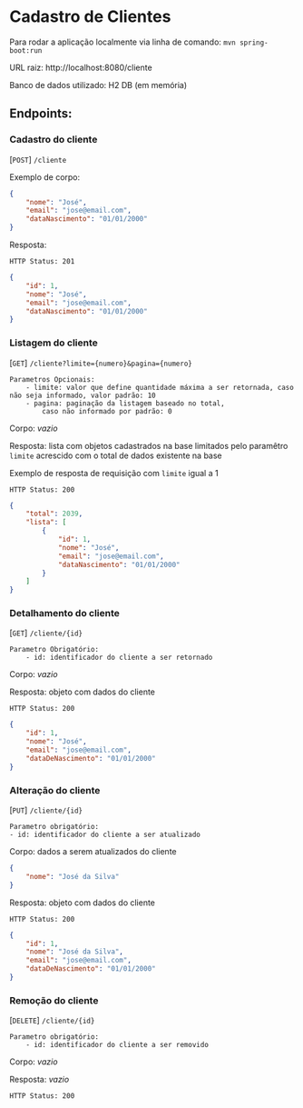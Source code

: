 # Cadastro de Clientes

 Para rodar a aplicação localmente via linha de comando: ```mvn spring-boot:run ```

 URL raiz: http://localhost:8080/cliente

Banco de dados utilizado: H2 DB (em memória)
## Endpoints:
### Cadastro do cliente
\[`POST`\] 
`/cliente`

Exemplo de corpo:
```json
{
    "nome": "José",
    "email": "jose@email.com",
    "dataNascimento": "01/01/2000"
}
```

Resposta: 

    HTTP Status: 201
```json
{
    "id": 1,
    "nome": "José",
    "email": "jose@email.com",
    "dataNascimento": "01/01/2000"
}
```

### Listagem do cliente
\[`GET`\] `/cliente?limite={numero}&pagina={numero}`

    Parametros Opcionais:
        - limite: valor que define quantidade máxima a ser retornada, caso não seja informado, valor padrão: 10
        - pagina: paginação da listagem baseado no total,
            caso não informado por padrão: 0

Corpo: _vazio_

Resposta: lista com objetos cadastrados na base limitados pelo paramêtro `limite` acrescido com o total de dados existente na base

Exemplo de resposta de requisição com `limite` igual a 1

    HTTP Status: 200
```json
{
    "total": 2039,
    "lista": [
        {
            "id": 1,
            "nome": "José",
            "email": "jose@email.com",
            "dataNascimento": "01/01/2000"
        }
    ]
}
```

### Detalhamento do cliente
\[`GET`\] `/cliente/{id}`

    Parametro Obrigatório:
        - id: identificador do cliente a ser retornado

Corpo: _vazio_

Resposta: objeto com dados do cliente

    HTTP Status: 200
```json
{
    "id": 1,
    "nome": "José",
    "email": "jose@email.com",
    "dataDeNascimento": "01/01/2000"
}
```

### Alteração do cliente
\[`PUT`\] `/cliente/{id}`

    Parametro obrigatório:
    - id: identificador do cliente a ser atualizado

Corpo: dados a serem atualizados do cliente

```json
{
    "nome": "José da Silva"
}
```

Resposta: objeto com dados do cliente

    HTTP Status: 200
```json
{
    "id": 1,
    "nome": "José da Silva",
    "email": "jose@email.com",
    "dataDeNascimento": "01/01/2000"
}
```

### Remoção do cliente
\[`DELETE`\] `/cliente/{id}`

    Parametro obrigatório:
        - id: identificador do cliente a ser removido

Corpo: _vazio_

Resposta: _vazio_

    HTTP Status: 200